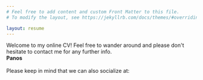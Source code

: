 ```yaml
---
# Feel free to add content and custom Front Matter to this file.
# To modify the layout, see https://jekyllrb.com/docs/themes/#overriding-theme-defaults

layout: resume
---
```

Welcome to my online CV! Feel free to wander around and please don't hesitate to contact me for any further info.\
**Panos**\
\
Please keep in mind that we can also socialize at: